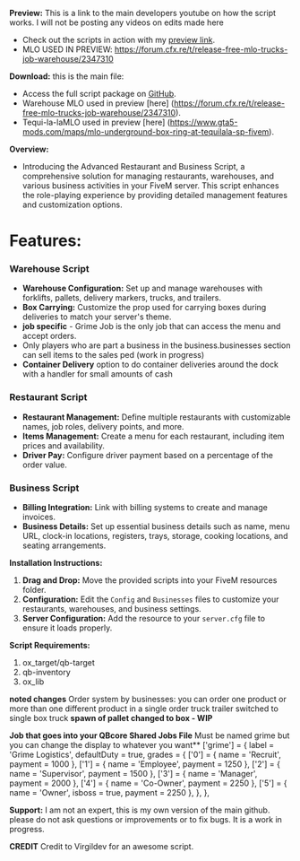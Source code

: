 **Preview:**
This is a link to the main developers youtube on how the script works. I will not be posting any videos on edits made here
- Check out the scripts in action with my [preview link](https://www.youtube.com/watch?v=q-rLkHe4jzA).
- MLO USED IN PREVIEW: https://forum.cfx.re/t/release-free-mlo-trucks-job-warehouse/2347310

  
**Download:**
this is the main file: 
- Access the full script package on [GitHub](https://github.com/Virgildev/v-supplychain-restaurants).
- Warehouse MLO used in preview [here] (https://forum.cfx.re/t/release-free-mlo-trucks-job-warehouse/2347310).
- Tequi-la-laMLO used in preview [here] (https://www.gta5-mods.com/maps/mlo-underground-box-ring-at-tequilala-sp-fivem).

**Overview:**
- Introducing the Advanced Restaurant and Business Script, a comprehensive solution for managing restaurants, warehouses, and various business activities in your FiveM server. This script enhances the role-playing experience by providing detailed management features and customization options.

# Features:

### Warehouse Script
- **Warehouse Configuration:** Set up and manage warehouses with forklifts, pallets, delivery markers, trucks, and trailers.
- **Box Carrying:** Customize the prop used for carrying boxes during deliveries to match your server's theme.
- **job specific** - Grime Job is the only job that can access the menu and accept orders.
- Only players who are part a business in the business.businesses section can sell items to the sales ped (work in progress)
- **Container Delivery** option to do container deliveries around the dock with a handler for small amounts of cash

### Restaurant Script
- **Restaurant Management:** Define multiple restaurants with customizable names, job roles, delivery points, and more.
- **Items Management:** Create a menu for each restaurant, including item prices and availability.
- **Driver Pay:** Configure driver payment based on a percentage of the order value.

### Business Script
- **Billing Integration:** Link with billing systems to create and manage invoices.
- **Business Details:** Set up essential business details such as name, menu URL, clock-in locations, registers, trays, storage, cooking locations, and seating arrangements.

**Installation Instructions:**
1. **Drag and Drop:** Move the provided scripts into your FiveM resources folder.
2. **Configuration:** Edit the `Config` and `Businesses` files to customize your restaurants, warehouses, and business settings.
3. **Server Configuration:** Add the resource to your `server.cfg` file to ensure it loads properly.

**Script Requirements:**
1. ox_target/qb-target
2. qb-inventory
3. ox_lib



**noted changes**
Order system by businesses: you can order one product or more than one different product in a single order
truck trailer switched to single box truck
**spawn of pallet changed to box - WIP**

**Job that goes into your QBcore Shared Jobs File** Must be named grime but you can change the display to whatever you want**
['grime'] = {
        label = 'Grime Logistics',
        defaultDuty = true,
        grades = {
            ['0'] = {
                name = 'Recruit',
                payment = 1000
            },
            ['1'] = {
                name = 'Employee',
                payment = 1250
            },
            ['2'] = {
                name = 'Supervisor',
                payment = 1500
            },
            ['3'] = {
                name = 'Manager',
                payment = 2000
            },
            ['4'] = {
                name = 'Co-Owner',
                payment = 2250
            },
            ['5'] = {
                name = 'Owner',
                isboss = true,
                payment = 2250
            },
        },
    },

**Support:**
I am not an expert, this is my own version of the main github. please do not ask questions or improvements or to fix bugs. It is a work in progress.

**CREDIT**
Credit to Virgildev for an awesome script.


